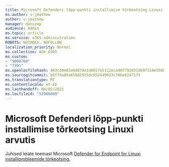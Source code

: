 ```yaml
---
title: Microsoft Defenderi lõpp-punkti installimise tõrkeotsing Linuxi arvutis
ms.author: v-jmathew
author: v-jmathew
manager: dansimp
audience: Admin
ms.topic: article
ms.service: o365-administration
ROBOTS: NOINDEX, NOFOLLOW
localization_priority: Normal
ms.collection: Adm_O365
ms.custom:
- "9000760"
- "7391"
ms.openlocfilehash: 443cd0483a6dd7de1a8017e5112eca407792031d697114e556ba4521d282ef91
ms.sourcegitcommit: b5f7da89a650d2915dc652449623c78be6247175
ms.translationtype: MT
ms.contentlocale: et-EE
ms.lasthandoff: 08/05/2021
ms.locfileid: "53966609"
---
```

# <a name="troubleshoot-installation-of-microsoft-defender-for-endpoint-on-a-linux-computer"></a>Microsoft Defenderi lõpp-punkti installimise tõrkeotsing Linuxi arvutis

Juhised leiate teemast Microsoft [Defender for Endpoint for Linuxi installiprobleemide tõrkeotsing.](https://go.microsoft.com/fwlink/?linkid=2144673)

